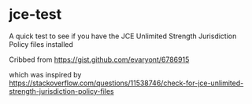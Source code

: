 # jce-test
A quick test to see if you have the JCE Unlimited Strength Jurisdiction Policy files installed

Cribbed from https://gist.github.com/evaryont/6786915

which was inspired by https://stackoverflow.com/questions/11538746/check-for-jce-unlimited-strength-jurisdiction-policy-files
